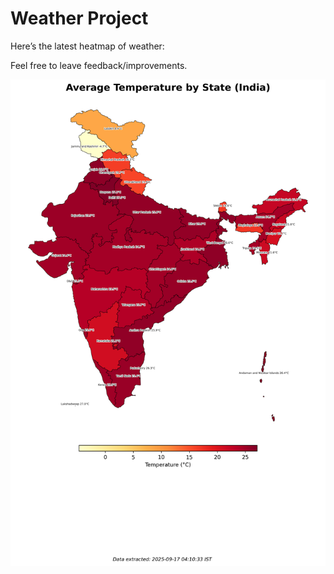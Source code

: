 # Weather Project

Here’s the latest heatmap of weather:

Feel free to leave feedback/improvements.

![India Heatmap](docs/assets/india_heatmap.png?v=C9E763)
